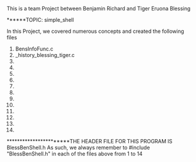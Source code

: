 This is a team Project between Benjamin Richard and Tiger Eruona Blessing

******TOPIC: simple_shell


In this Project, we covered numerous concepts and created the following files

1. BensInfoFunc.c
2. _history_blessing_tiger.c
3. 
4. 
5. 
6. 
7. 
8. 
9. 
10. 
11. 
12. 
13. 
14.


***********************THE HEADER FILE FOR THIS PROGRAM IS BlessBenShell.h
As such, we always remember to #include "BlessBenShell.h" in each of the files above from 1 to 14 
